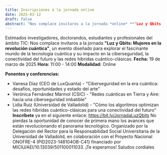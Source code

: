 ```yaml
---
title: Inscripciones a la jornada online
date: 2025-03-12
draft: false
abstract: "Nos complace invitaros a la jornada *online* **"Luz y Qbits: Mujeres en la revolución cuántica"** el 19/3/2025 de 11:00 a 14:00,  un evento diseñado para explorar el fascinante mundo de la tecnología cuántica y su impacto en la ciberseguridad, la conectividad del futuro y las redes híbridas cuántico-clásicas."
---
```


Estimados investigadores, doctorandos, estudiantes y profesionales del ámbito TIC:
Nos complace invitaros a la jornada **"Luz y Qbits: Mujeres en la revolución cuántica"**, un evento diseñado para explorar el fascinante mundo de la tecnología cuántica y su impacto en la ciberseguridad, la conectividad del futuro y las redes híbridas cuántico-clásicas.
**Fecha:** 19 de marzo de 2025
**Hora:** 11:00 - 14:00
**Modalidad:** Online

**Ponentes y conferencias:**
- Vanesa Díaz (CEO de LuxQuanta) - "Ciberseguridad en la era cuántica: desafíos, oportunidades y estado del arte"
- Verónica Fernández Mármol (CSIC) - "Redes cuánticas en Tierra y Aire: hacia una ciberseguridad imbatible"
- Lidia Ruiz (Universidad de Valladolid) - "Cómo los algoritmos optimizan las redes híbridas cuántico-clásicas para una conectividad del futuro"
**Inscríbete** ya en el siguiente enlace: https://bit.ly/JornadaLuzQbits
No pierdas la oportunidad de conocer de primera mano los avances que están revolucionando el panorama tecnológico.
Organizado por la Delegación del Rector para la Responsabilidad Social Universitaria de la Universidad de Valladolid, en colaboración con el Proyecto Nacional ONOFRE-4 (PID2023-148104OB-C41) financiado por MICIU/AEI/10.13039/501100011033.
¡Te esperamos!
Saludos cordiales
